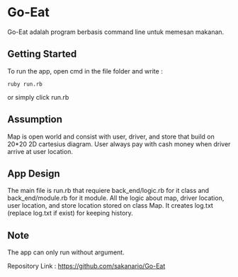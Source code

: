 # Go-Eat

Go-Eat adalah program berbasis command line untuk memesan makanan.

## Getting Started

To run the app, open cmd in the file folder and write : 

```
ruby run.rb
```

or simply click run.rb

## Assumption

Map is open world and consist with user, driver, and store that build on 20*20 2D cartesius diagram.
User always pay with cash money when driver arrive at user location. 


## App Design

The main file is run.rb that requiere back_end/logic.rb for it class and back_end/module.rb for it module.
All the logic about map, driver location, user location, and store location stored on class Map. 
It creates log.txt (replace log.txt if exist) for keeping history.

## Note 

The app can only run without argument.


Repository Link : 
https://github.com/sakanario/Go-Eat



